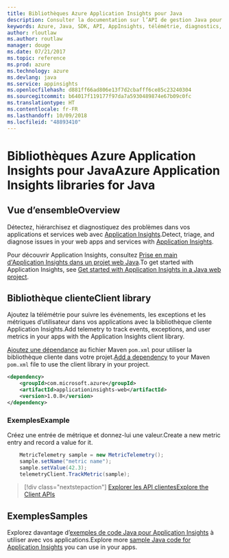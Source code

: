```yaml
---
title: Bibliothèques Azure Application Insights pour Java
description: Consulter la documentation sur l’API de gestion Java pour Azure Application Insights
keywords: Azure, Java, SDK, API, AppInsights, télémétrie, diagnostics, suivi, journaux d’activité, performances
author: rloutlaw
ms.author: routlaw
manager: douge
ms.date: 07/21/2017
ms.topic: reference
ms.prod: azure
ms.technology: azure
ms.devlang: java
ms.service: appinsights
ms.openlocfilehash: d881ff66ad806e13f7d2cbafff6ce85c23240304
ms.sourcegitcommit: b64017f119177f97da7a5930489874e67b09c0fc
ms.translationtype: HT
ms.contentlocale: fr-FR
ms.lasthandoff: 10/09/2018
ms.locfileid: "48893410"
---
```

# <a name="azure-application-insights-libraries-for-java"></a><span data-ttu-id="3552c-104">Bibliothèques Azure Application Insights pour Java</span><span class="sxs-lookup"><span data-stu-id="3552c-104">Azure Application Insights libraries for Java</span></span>

## <a name="overview"></a><span data-ttu-id="3552c-105">Vue d’ensemble</span><span class="sxs-lookup"><span data-stu-id="3552c-105">Overview</span></span>

<span data-ttu-id="3552c-106">Détectez, hiérarchisez et diagnostiquez des problèmes dans vos applications et services web avec [Application Insights](/azure/application-insights/app-insights-overview).</span><span class="sxs-lookup"><span data-stu-id="3552c-106">Detect, triage, and diagnose issues in your web apps and services with [Application Insights](/azure/application-insights/app-insights-overview).</span></span>

<span data-ttu-id="3552c-107">Pour découvrir Application Insights, consultez [Prise en main d'Application Insights dans un projet web Java](/azure/application-insights/app-insights-java-get-started).</span><span class="sxs-lookup"><span data-stu-id="3552c-107">To get started with Application Insights, see [Get started with Application Insights in a Java web project](/azure/application-insights/app-insights-java-get-started).</span></span>

## <a name="client-library"></a><span data-ttu-id="3552c-108">Bibliothèque cliente</span><span class="sxs-lookup"><span data-stu-id="3552c-108">Client library</span></span>

<span data-ttu-id="3552c-109">Ajoutez la télémétrie pour suivre les événements, les exceptions et les métriques d’utilisateur dans vos applications avec la bibliothèque cliente Application Insights.</span><span class="sxs-lookup"><span data-stu-id="3552c-109">Add telemetry to track events, exceptions, and user metrics in your apps with the Application Insights client library.</span></span>

<span data-ttu-id="3552c-110">[Ajoutez une dépendance](https://maven.apache.org/guides/getting-started/index.html#How_do_I_use_external_dependencies) au fichier Maven `pom.xml` pour utiliser la bibliothèque cliente dans votre projet.</span><span class="sxs-lookup"><span data-stu-id="3552c-110">[Add a dependency](https://maven.apache.org/guides/getting-started/index.html#How_do_I_use_external_dependencies) to your Maven `pom.xml` file to use the client library in your project.</span></span>

```XML
<dependency>
    <groupId>com.microsoft.azure</groupId>
    <artifactId>applicationinsights-web</artifactId>   
    <version>1.0.8</version>
</dependency>
```   

### <a name="example"></a><span data-ttu-id="3552c-111">Exemples</span><span class="sxs-lookup"><span data-stu-id="3552c-111">Example</span></span>

<span data-ttu-id="3552c-112">Créez une entrée de métrique et donnez-lui une valeur.</span><span class="sxs-lookup"><span data-stu-id="3552c-112">Create a new metric entry and record a value for it.</span></span>

```java
    MetricTelemetry sample = new MetricTelemetry();
    sample.setName("metric name");
    sample.setValue(42.3);
    telemetryClient.TrackMetric(sample);
```

> [!div class="nextstepaction"]
> [<span data-ttu-id="3552c-113">Explorer les API clientes</span><span class="sxs-lookup"><span data-stu-id="3552c-113">Explore the Client APIs</span></span>](/java/api/overview/azure/appinsights/client)

## <a name="samples"></a><span data-ttu-id="3552c-114">Exemples</span><span class="sxs-lookup"><span data-stu-id="3552c-114">Samples</span></span>

<span data-ttu-id="3552c-115">Explorez davantage d’[exemples de code Java pour Application Insights](https://azure.microsoft.com/en-us/resources/samples/?term=insights&platform=java) à utiliser avec vos applications.</span><span class="sxs-lookup"><span data-stu-id="3552c-115">Explore more [sample Java code for Application Insights](https://azure.microsoft.com/en-us/resources/samples/?term=insights&platform=java) you can use in your apps.</span></span>
